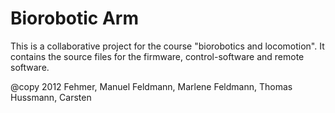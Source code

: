 # Biorobotic Arm

This is a collaborative project for the course "biorobotics and locomotion".
It contains the source files for the firmware, control-software and remote software.

@copy 2012
Fehmer, Manuel
Feldmann, Marlene
Feldmann, Thomas
Hussmann, Carsten
